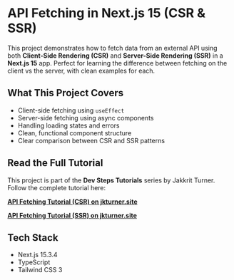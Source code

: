 # API Fetching in Next.js 15 (CSR & SSR)

This project demonstrates how to fetch data from an external API using both **Client-Side Rendering (CSR)** and **Server-Side Rendering (SSR)** in a **Next.js 15** app. Perfect for learning the difference between fetching on the client vs the server, with clean examples for each.

## What This Project Covers

- Client-side fetching using `useEffect`
- Server-side fetching using async components
- Handling loading states and errors
- Clean, functional component structure
- Clear comparison between CSR and SSR patterns

## Read the Full Tutorial

This project is part of the **Dev Steps Tutorials** series by Jakkrit Turner.  
Follow the complete tutorial here:

**[API Fetching Tutorial (CSR) on jkturner.site](http://jkturner.site/tutorials/react-essentials/api/fetch-ssr)**

**[API Fetching Tutorial (SSR) on jkturner.site](http://jkturner.site/tutorials/react-essentials/api/fetch-csr)**

## Tech Stack

- Next.js 15.3.4  
- TypeScript  
- Tailwind CSS 3
